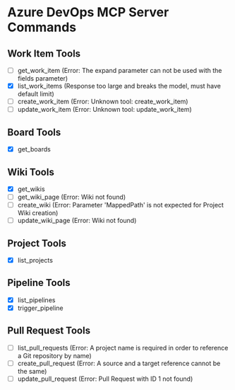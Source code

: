 # Azure DevOps MCP Server Commands

## Work Item Tools
- [ ] get_work_item (Error: The expand parameter can not be used with the fields parameter)
- [X] list_work_items (Response too large and breaks the model, must have default limit)
- [ ] create_work_item (Error: Unknown tool: create_work_item)
- [ ] update_work_item (Error: Unknown tool: update_work_item)

## Board Tools
- [X] get_boards

## Wiki Tools
- [X] get_wikis
- [ ] get_wiki_page (Error: Wiki not found)
- [ ] create_wiki (Error: Parameter 'MappedPath' is not expected for Project Wiki creation)
- [ ] update_wiki_page (Error: Wiki not found)

## Project Tools
- [X] list_projects

## Pipeline Tools
- [X] list_pipelines
- [X] trigger_pipeline

## Pull Request Tools
- [ ] list_pull_requests (Error: A project name is required in order to reference a Git repository by name)
- [ ] create_pull_request (Error: A source and a target reference cannot be the same)
- [ ] update_pull_request (Error: Pull Request with ID 1 not found)